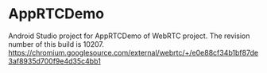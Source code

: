 # AppRTCDemo

Android Studio project for AppRTCDemo of WebRTC project. The revision number of this build is 10207.
https://chromium.googlesource.com/external/webrtc/+/e0e88cf34b1bf87de3af8935d700f9e4d35c4bb1

